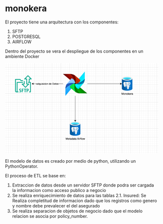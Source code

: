 # monokera
El proyecto tiene una arquitectura con los componentes:
1. SFTP
2. POSTGRESQL
3. AIRFLOW

Dentro del proyecto se vera el despliegue de los componentes en un ambiente Docker

![img.png](img.png)

El modelo de datos es creado por medio de python, utilizando un PythonOperator.

El proceso de ETL
se base en:
1. Extraccion de datos desde un servidor SFTP donde podra ser cargada la informacion como acceso publico a negocio
2. Se realiza enriquecimiento de datos para las tablas
   2.1. Insured: Se Realiza completitud de informacion dado que los registros como genero y nombre debe prevalecer el del asegurado
3. Se realiza separacion de objetos de negocio dado que el modelo relacion se asocia por policy_number.